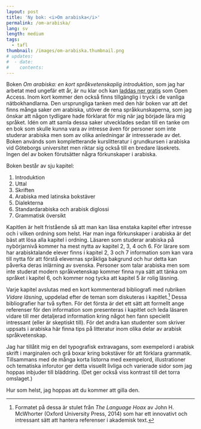 ```yaml
---
layout: post
title: 'Ny bok: <i>Om arabiska</i>'
permalink: /om-arabiska/
lang: sv
length: medium
tags:
  - tafl
thumbnail: /images/om-arabiska.thumbnail.png
# updates: 
#  - date:
#    contents:
---
```


Boken *Om arabiska: en kort språkvetenskaplig introduktion*, som jag har arbetat med ungefär ett år, är nu klar och kan [laddas ner gratis](https://gupea.ub.gu.se/bitstream/handle/2077/76851/om-arabiska.pdf) som Open Access. Inom kort kommer den också finns tillgänglig i tryck i de vanliga nätbokhandlarna. Den ursprungliga tanken med den här boken var att det finns många saker *om* arabiska, utöver de rena språkkunskaperna, som jag önskar att någon tydligare hade förklarat för mig när jag började lära mig språket. Idén om att samla dessa saker utvecklades sedan till en tanke om en bok som skulle kunna vara av intresse även för personer som inte studerar arabiska men som av olika anledningar är intresserade av det. Boken används som kompletterande kurslitteratur i grundkursen i arabiska vid Göteborgs universitet men riktar sig också till en bredare läsekrets. Ingen del av boken förutsätter några förkunskaper i arabiska.

Boken består av sju kapitel:

1. Introduktion
2. Uttal
3. Skriften
4. Arabiska med latinska bokstäver
5. Dialekterna
6. Standardarabiska och arabisk diglossi
7. Grammatisk översikt

Kapitlen är helt fristående så att man kan läsa enstaka kapitel efter intresse och i vilken ordning som helst. Har man inga förkunskaper i arabiska är det bäst att lösa alla kapitel i ordning. Läsaren som studerar arabiska på nybörjarnivå kommer ha mest nytta av kapitel 2, 3, 4 och&nbsp;6. För lärare som har arabisktalande elever finns i kapitel 2, 3 och&nbsp;7 information som kan vara till nytta för att förstå elevernas språkliga bakgrund och hur detta kan påverka deras inlärning av svenska. Personer som talar arabiska men som inte studerat modern språkvetenskap kommer finna nya sätt att tänka om språket i kapitel&nbsp;6, och kommer nog tycka att kapitel&nbsp;5 är rolig läsning.

Varje kapitel avslutas med en kort kommenterad bibliografi med rubriken *Vidare läsning*, uppdelad efter de teman som diskuteras i kapitlet.[^mcwhorter] Dessa bibliografier har två syften. För det första är det ett  sätt att formellt ange referenser för den information som presenteras i kapitlet och leda läsaren vidare till mer detaljerad information kring något hen fann speciellt intressant (eller är skeptiskt till). För det andra kan studenter som skriver uppsats i arabiska här finna tips på litteratur inom olika delar av arabisk språkvetenskap.

[^mcwhorter]: Formatet på dessa är stulet från *The Language Hoax* av John H. McWhorter (Oxford University Press, 2014) som har ett innovativt och intressant sätt att hantera referenser i akademisk text.

Jag har tillåtit mig en del typografisk extravagans, som exempelord i arabisk skrift i marginalen och grå boxar kring bokstäver för att förklara grammatik. Tillsammans med de många korta listorna med exempelord, illustrationer och tematiska inforutor ger detta visuellt livliga och varierade sidor som jag hoppas inbjuder till bläddring. (Det ger också viss kontrast till det torra omslaget.)

Hur som helst, jag hoppas att du kommer att gilla den.
